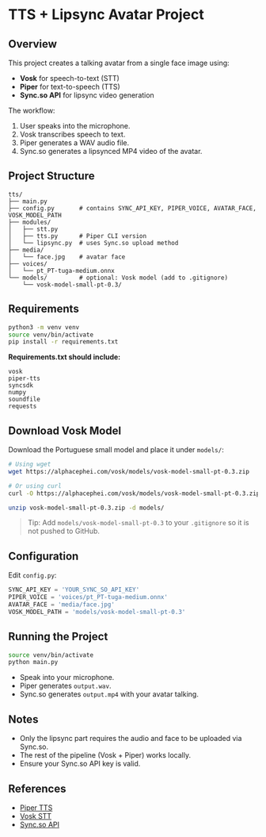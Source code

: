 # TTS + Lipsync Avatar Project

## Overview
This project creates a talking avatar from a single face image using:
- **Vosk** for speech-to-text (STT)
- **Piper** for text-to-speech (TTS)
- **Sync.so API** for lipsync video generation

The workflow:
1. User speaks into the microphone.
2. Vosk transcribes speech to text.
3. Piper generates a WAV audio file.
4. Sync.so generates a lipsynced MP4 video of the avatar.


## Project Structure
```
tts/
├── main.py
├── config.py       # contains SYNC_API_KEY, PIPER_VOICE, AVATAR_FACE, VOSK_MODEL_PATH
├── modules/
│   ├── stt.py
│   ├── tts.py      # Piper CLI version
│   └── lipsync.py  # uses Sync.so upload method
├── media/
│   └── face.jpg    # avatar face
├── voices/
│   └── pt_PT-tuga-medium.onnx
└── models/         # optional: Vosk model (add to .gitignore)
    └── vosk-model-small-pt-0.3/
```


## Requirements
```bash
python3 -m venv venv
source venv/bin/activate
pip install -r requirements.txt
```

**Requirements.txt should include:**
```
vosk
piper-tts
syncsdk
numpy
soundfile
requests
```


## Download Vosk Model
Download the Portuguese small model and place it under `models/`:
```bash
# Using wget
wget https://alphacephei.com/vosk/models/vosk-model-small-pt-0.3.zip

# Or using curl
curl -O https://alphacephei.com/vosk/models/vosk-model-small-pt-0.3.zip

unzip vosk-model-small-pt-0.3.zip -d models/
```

> Tip: Add `models/vosk-model-small-pt-0.3` to your `.gitignore` so it is not pushed to GitHub.


## Configuration
Edit `config.py`:
```python
SYNC_API_KEY = 'YOUR_SYNC_SO_API_KEY'
PIPER_VOICE = 'voices/pt_PT-tuga-medium.onnx'
AVATAR_FACE = 'media/face.jpg'
VOSK_MODEL_PATH = 'models/vosk-model-small-pt-0.3'
```


## Running the Project
```bash
source venv/bin/activate
python main.py
```
- Speak into your microphone.
- Piper generates `output.wav`.
- Sync.so generates `output.mp4` with your avatar talking.


## Notes
- Only the lipsync part requires the audio and face to be uploaded via Sync.so.
- The rest of the pipeline (Vosk + Piper) works locally.
- Ensure your Sync.so API key is valid.

## References
- [Piper TTS](https://github.com/rhasspy/piper)
- [Vosk STT](https://alphacephei.com/vosk/)
- [Sync.so API](https://sync.so)


